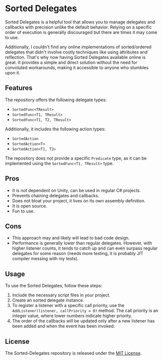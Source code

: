 # Sorted Delegates
Sorted Delegates is a helpful tool that allows you to manage delegates and callbacks with precision unlike the default behavior. Relying on a specific order of execution is generally discouraged but there are times it may come to use. 

Additionally, I couldn't find any online implementations of sorted/ordered delegates that didn't involve costly techniques like using attributes and reflection. That's why now having Sorted Delegates available online is great. It provides a simple and direct solution without the need for convoluted workarounds, making it accessible to anyone who stumbles upon it.

## Features
The repository offers the following delegate types:

- `SortedFunc<TResult>`
- `SortedFunc<T1, TResult>`
- `SortedFunc<T1, T2, TResult>`

Additionally, it includes the following action types:

- `SortedAction`
- `SortedAction<T>`
- `SortedAction<T1, T2>`

The repository does not provide a specific `Predicate` type, as it can be implemented using the `SortedFunc<T1, TResult>` type.

## Pros
- It is not dependent on Unity, can be used in regular C# projects.
- Prevents chaining delegates and callbacks.
- Does not bloat your project, it lives on its own assembly definition.
- It is open source.
- Fun to use.

## Cons
- This approach may and likely will lead to bad code design.
- Performance is generally lower than regular delegates. However, with higher listener counts, it tends to catch up and can even surpass regular delegates for some reason (needs more testing, it is probably JIT compiler messing with my tests).

## Usage
To use the Sorted Delegates, follow these steps:

1. Include the necessary script files in your project.
2. Create an sorted delegate instance.
3. To register a listener with a specific call priority, use the `AddListener(listener, callPriority = 0)` method. The call priority is an integer value,
 where lower numbers indicate higher priority.
4. The order of the callbacks will be updated only after a new listener has been added and when the event has been invoked.

## License
The Sorted-Delegates repository is released under the [MIT License](LICENSE.md).
